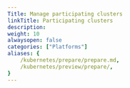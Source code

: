 ```yaml
---
Title: Manage participating clusters
linkTitle: Participating clusters
description: 
weight: 10
alwaysopen: false
categories: ["Platforms"]
aliases: {
    /kubernetes/prepare/prepare.md,
    /kubernetes/preview/prepare/,
}
---
```


